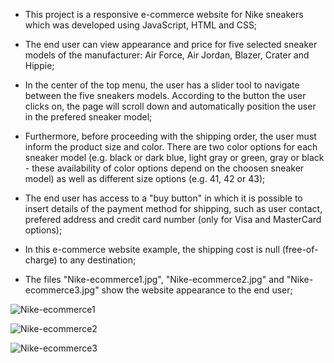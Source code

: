 - This project is a responsive e-commerce website for Nike sneakers which was developed using JavaScript, HTML and CSS;

- The end user can view appearance and price for five selected sneaker models of the manufacturer: Air Force, Air Jordan, Blazer, Crater and Hippie;

- In the center of the top menu, the user has a slider tool to navigate between the five sneakers models. According to the button the user clicks on, the page will scroll down and automatically position the user in the prefered sneaker model;

- Furthermore, before proceeding with the shipping order, the user must inform the product size and color. There are two color options for each sneaker model (e.g. black or dark blue, light gray or green, gray or black - these availability of color options depend on the choosen sneaker model) as well as different size options (e.g. 41, 42 or 43);

- The end user has access to a "buy button" in which it is possible to insert details of the payment method for shipping, such as user contact, prefered address and credit card number (only for Visa and MasterCard options);

- In this e-commerce website example, the shipping cost is null (free-of-charge) to any destination;

- The files "Nike-ecommerce1.jpg", "Nike-ecommerce2.jpg" and "Nike-ecommerce3.jpg" show the website appearance to the end user;

![Nike-ecommerce1](https://github.com/user-attachments/assets/2f5cb15f-5ea8-4852-a5db-c62d459adbe6)

![Nike-ecommerce2](https://github.com/user-attachments/assets/d6fca8cc-4cc3-4166-b9ea-d09469d89666)

![Nike-ecommerce3](https://github.com/user-attachments/assets/4f8bdc57-bcc0-4b3d-8bc9-1c3b6572449c)
